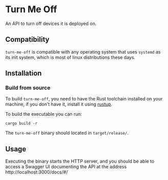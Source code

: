 # Turn Me Off

An API to turn off devices it is deployed on.

## Compatibility

`turn-me-off` is compatible with any operating system that uses `systemd` as its init system,
which is most of linux distributions these days.

## Installation

### Build from source

To build `turn-me-off`, you need to have the Rust toolchain installed on your machine,
if you don't have it, install it using [rustup](https://rustup.rs/).

To build the executable you can run:

```Shell
cargo build -r
```

The `turn-me-off` binary should located in `target/release/`.

## Usage

Executing the binary starts the HTTP server, and you should be able to access a
Swagger UI documenting the API at the address http://localhost:3000/docs/#/
